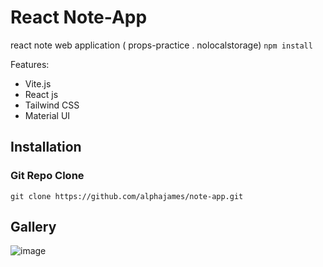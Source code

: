 # React Note-App 
react note web application ( props-practice . nolocalstorage) 
`npm install `

Features: 
- Vite.js
- React js 
- Tailwind CSS 
- Material UI 

## Installation 
### Git Repo Clone
`git clone https://github.com/alphajames/note-app.git`

## Gallery 
![image](https://user-images.githubusercontent.com/56250943/126965545-51487696-84d4-4a4b-9576-b4310c5c8b8f.png)
